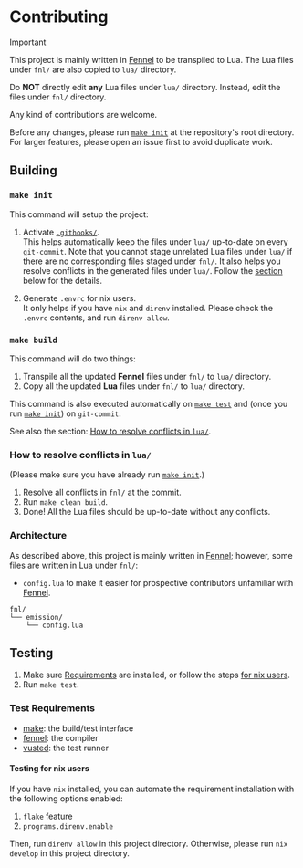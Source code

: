 # Contributing

> [!IMPORTANT]
> This project is mainly written in [Fennel][] to be transpiled to Lua.
> The Lua files under `fnl/` are also copied to `lua/` directory.
>
> Do **NOT** directly edit **any** Lua files under `lua/` directory.
> Instead, edit the files under `fnl/` directory.

Any kind of contributions are welcome.

Before any changes,
please run [`make init`](#make-init)
at the repository's root directory.
For larger features,
please open an issue first to avoid duplicate work.

## Building

### `make init`

This command will setup the project:

1. Activate [`.githooks/`](./.githooks).\
   This helps automatically keep the files under `lua/` up-to-date on every
   `git-commit`.
   Note that you cannot stage unrelated Lua files under `lua/`
   if there are no corresponding files staged under `fnl/`.
   It also helps you resolve conflicts in the generated files under `lua/`.
   Follow the [section](#how-to-resolve-conflicts-in-lua) below
   for the details.

2. Generate `.envrc` for nix users.\
   It only helps if you have `nix` and `direnv` installed.
   Please check the `.envrc` contents, and run `direnv allow`.

### `make build`

This command will do two things:

1. Transpile all the updated **Fennel** files
   under `fnl/` to `lua/` directory.
2. Copy all the updated **Lua** files
   under `fnl/` to `lua/` directory.

This command is also executed automatically on [`make test`](#testing)
and
(once you run [`make init`](#make-init))
on `git-commit`.

See also the section:
[How to resolve conflicts in `lua/`](#how-to-resolve-conflicts-in-lua).

### How to resolve conflicts in `lua/`

(Please make sure you have already run [`make init`](#make-init).)

1. Resolve all conflicts in `fnl/` at the commit.
2. Run `make clean build`.
3. Done!
   All the Lua files should be up-to-date without any conflicts.

### Architecture

As described above, this project is mainly written in [Fennel][];
however, some files are written in Lua under `fnl/`:

- `config.lua`
  to make it easier for prospective contributors unfamiliar with [Fennel][].

```tree
fnl/
└── emission/
    └── config.lua
```

## Testing

1. Make sure [Requirements](#test-requirements) are installed,
   or follow the steps [for nix users](#testing-for-nix-users).
2. Run `make test`.

### Test Requirements

- [make][]: the build/test interface
- [fennel][]: the compiler
- [vusted][]: the test runner

#### Testing for nix users

If you have `nix` installed,
you can automate the requirement installation
with the following options enabled:

1. `flake` feature
2. `programs.direnv.enable`

Then, run `direnv allow` in this project directory.
Otherwise, please run `nix develop` in this project directory.

[fennel]: https://sr.ht/~technomancy/fennel/
[make]: https://www.gnu.org/software/make/manual/html_node/index.html
[vusted]: https://github.com/notomo/vusted
